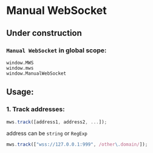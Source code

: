 # Manual WebSocket

## **Under construction**

### `Manual WebSocket` in global scope:

```
window.MWS
window.mws
window.ManualWebSocket
```

## Usage:

### 1. Track addresses:

```js
mws.track([address1, address2, ...]);
```

address can be `string` or `RegExp`

```js
mws.track(["wss://127.0.0.1:999", /other\.domain/]);
```
